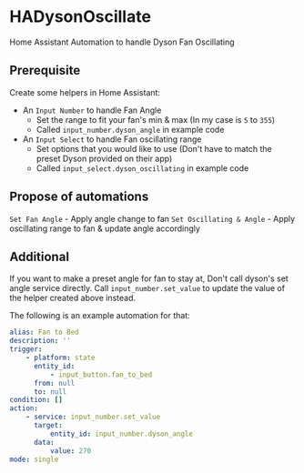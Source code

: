 # HADysonOscillate

Home Assistant Automation to handle Dyson Fan Oscillating

## Prerequisite

Create some helpers in Home Assistant:

-   An `Input Number` to handle Fan Angle
    -   Set the range to fit your fan's min & max (In my case is `5` to `355`)
    -   Called `input_number.dyson_angle` in example code
-   An `Input Select` to handle Fan oscillating range
    -   Set options that you would like to use (Don't have to match the preset Dyson provided on their app)
    -   Called `input_select.dyson_oscillating` in example code

## Propose of automations

`Set Fan Angle` - Apply angle change to fan
`Set Oscillating & Angle` - Apply oscillating range to fan & update angle accordingly

## Additional

If you want to make a preset angle for fan to stay at, Don't call dyson's set angle service directly. Call `input_number.set_value` to update the value of the helper created above instead.

The following is an example automation for that:

```yaml
alias: Fan to Bed
description: ''
trigger:
    - platform: state
      entity_id:
          - input_button.fan_to_bed
      from: null
      to: null
condition: []
action:
    - service: input_number.set_value
      target:
          entity_id: input_number.dyson_angle
      data:
          value: 270
mode: single
```
